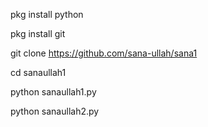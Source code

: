 
pkg install python

pkg install git

git clone https://github.com/­sana-ullah/sana1

cd sanaullah1

python sanaullah1.py

python sanaullah2.py
